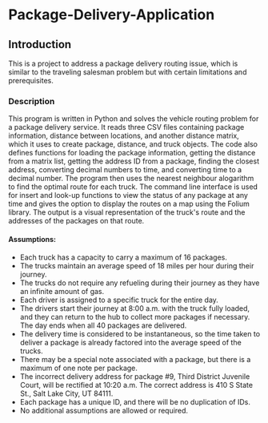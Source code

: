# Package-Delivery-Application

## Introduction ## 
This is a project to address a package delivery routing issue, which is similar to the traveling salesman problem but with certain limitations and prerequisites.


### Description ###
This program is written in Python and solves the vehicle routing problem for a package delivery service. It reads three CSV files containing package information, distance between locations, and another distance matrix, which it uses to create package, distance, and truck objects. The code also defines functions for loading the package information, getting the distance from a matrix list, getting the address ID from a package, finding the closest address, converting decimal numbers to time,  and converting time to a decimal number. The program then uses the nearest neighbour alogarithm to find the optimal route for each truck. The command line interface is used for insert and look-up functions to view the status of any package at any time and gives the option to display the routes on a map using the Folium library. The output is a visual representation of the truck's route and the addresses of the packages on that route.


#### Assumptions: ####

* Each truck has a capacity to carry a maximum of 16 packages.
* The trucks maintain an average speed of 18 miles per hour during their journey.
* The trucks do not require any refueling during their journey as they have an infinite amount of gas.
* Each driver is assigned to a specific truck for the entire day.
* The drivers start their journey at 8:00 a.m. with the truck fully loaded, and they can return to the hub to collect more packages if necessary. The day ends when all 40 packages are delivered.
* The delivery time is considered to be instantaneous, so the time taken to deliver a package is already factored into the average speed of the trucks.
* There may be a special note associated with a package, but there is a maximum of one note per package.
* The incorrect delivery address for package #9, Third District Juvenile Court, will be rectified at 10:20 a.m. The correct address is 410 S State St., Salt Lake City, UT 84111.
* Each package has a unique ID, and there will be no duplication of IDs.
* No additional assumptions are allowed or required.

